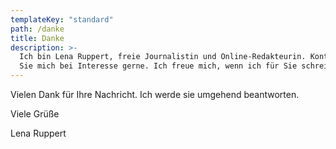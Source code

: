 ```yaml
---
templateKey: "standard"
path: /danke
title: Danke
description: >-
  Ich bin Lena Ruppert, freie Journalistin und Online-Redakteurin. Kontaktieren
  Sie mich bei Interesse gerne. Ich freue mich, wenn ich für Sie schreiben darf.
---
```


Vielen Dank für Ihre Nachricht. Ich werde sie umgehend beantworten.

Viele Grüße

Lena Ruppert
